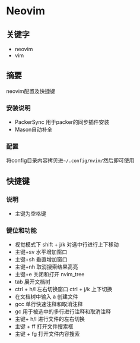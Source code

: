 # Neovim
## 关键字
- neovim
- vim
## 摘要
neovim配置及快捷键
### 安装说明
- PackerSync 用于packer的同步插件安装
- Mason自动补全
### 配置
将config目录内容拷贝进`~/.config/nvim/`然后即可使用
## 快捷键
### 说明
- 主键为空格键
### 键位和功能
- 视觉模式下 shift + j/k 对选中行进行上下移动
- 主键+sv 水平增加窗口
- 主键+sh 垂直增加窗口
- 主键+nh 取消搜索结果高亮
- 主键+e 关闭和打开 nvim_tree
- tab 展开文档树
- ctrl + h/l 左右切换窗口 ctrl + j/k 上下切换
- 在文档树中输入 a 创建文件
- gcc 单行快速注释和取消注释
- gc 用于被选中的多行进行注释和取消注释
- 主键+ h/l 进行文件的左右切换
- 主键 + ff 打开文件搜索框
- 主键 + fg 打开文件内容搜索
